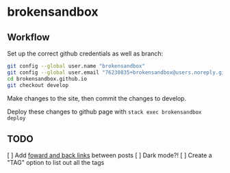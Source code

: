# brokensandbox

## Workflow

Set up the correct github credentials as well as branch:
```sh
git config --global user.name "brokensandbox"
git config --global user.email "76230835+brokensandbox@users.noreply.github.com"
cd brokensandbox.github.io
git checkout develop
```

Make changes to the site, then commit the changes to develop.

Deploy these changes to github page with `stack exec brokensandbox deploy`

## TODO
[ ] Add [foward and back links](http://hrothen.github.io/posts/switching-from-jekyll-bootstrap-to-hakyll.html) between posts
[ ] Dark mode?!
[ ] Create a "TAG" option to list out all the tags